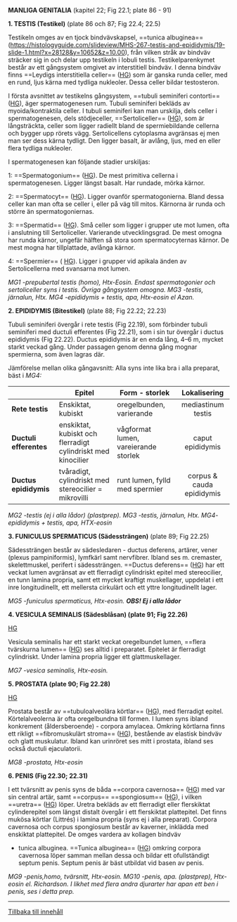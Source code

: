 
<span id="_Toc112582160" class="anchor"></span>**MANLIGA GENITALIA** (kapitel 22; Fig 22.1; plate 86 - 91)

**1. TESTIS (Testikel)** (plate 86 och 87; Fig 22.4; 22.5)

Testikeln omges av en tjock bindvävskapsel, ==tunica albuginea== (https://histologyguide.com/slideview/MHS-267-testis-and-epididymis/19-slide-1.html?x=28128&y=10652&z=10.00), från vilken stråk av bindväv sträcker sig in och delar upp testikeln i lobuli testis. Testikelparenkymet består av ett gångsystem omgivet av interstitiell bindväv. I denna bindväv finns ==Leydigs interstitiella celler== ([HG](https://histologyguide.com/slideview/MH-178a-testis/19-slide-1.html?x=36893&y=17767&z=50.00&page=2)) som är ganska runda celler, med en rund, ljus kärna med tydliga nukleoler. Dessa celler bildar testosteron.

I första avsnittet av testikelns gångsystem, ==tubuli seminiferi contorti== ([HG](https://histologyguide.com/slideview/MHS-267-testis-and-epididymis/19-slide-1.html?x=61950&y=34845&z=25.00)), äger spermatogenesen rum. Tubuli seminiferi bekläds av myoida/kontraktila celler. I tubuli seminiferi kan man urskilja, dels celler i spermatogenesen, dels stödjeceller, ==Sertoliceller== ([HG](https://histologyguide.com/slideview/MHS-267-testis-and-epididymis/19-slide-1.html?x=61950&y=34845&z=25.00)), som är långsträckta, celler som ligger radiellt bland de spermiebildande cellerna och bygger upp rörets vägg. Sertolicellens cytoplasma avgränsas ej men man ser dess kärna tydligt. Den ligger basalt, är avlång, ljus, med en eller flera tydliga nukleoler.

I spermatogenesen kan följande stadier urskiljas:

1: ==Spermatogonium== ([HG](https://histologyguide.com/slideview/MHS-267-testis-and-epididymis/19-slide-1.html?x=16550&y=46907&z=75.00)). De mest primitiva cellerna i spermatogenesen. Ligger längst basalt. Har rundade, mörka kärnor. 

2: ==Spermatocyt== ([HG](https://histologyguide.com/slideview/MHS-267-testis-and-epididymis/19-slide-1.html?x=16550&y=46907&z=75.00)). Ligger ovanför spermatogonierna. Bland dessa celler kan man ofta se celler i, eller på väg till mitos. Kärnorna är runda och större än spermatogoniernas. 

3: ==Spermatid== ([HG](https://histologyguide.com/slideview/MHS-267-testis-and-epididymis/19-slide-1.html?x=52497&y=27862&z=100.00)). Små celler som ligger i grupper ute mot lumen, ofta i anslutning till Sertoliceller. Varierande utvecklingsgrad. De mest omogna har runda kärnor, ungefär hälften så stora som spermatocyternas kärnor. De mest mogna har tillplattade, avlånga kärnor. 

4: ==Spermier== ( [HG](https://histologyguide.com/slideview/MHS-267-testis-and-epididymis/19-slide-1.html?x=52960&y=27066&z=100.00)). Ligger i grupper vid apikala änden av Sertolicellerna med svansarna mot lumen.

*MG1 -prepubertal testis (homo), Htx-Eosin. Endast spermatogonier och sertoliceller syns i testis. Övriga gångsystem omogna. MG3 -testis, järnalun, Htx. MG4 -epididymis + testis, apa, Htx-eosin el Azan.*

**2. EPIDIDYMIS (Bitestikel)** (plate 88; Fig 22.22; 22.23)

Tubuli seminiferi övergår i rete testis (Fig 22.19), som förbinder tubuli seminiferi med ductuli efferentes (Fig 22.21), som i sin tur övergår i ductus epididymis (Fig 22.22). Ductus epididymis är en enda lång, 4–6 m, mycket starkt veckad gång. Under passagen genom denna gång mognar spermierna, som även lagras där.

Jämförelse mellan olika gångavsnitt: Alla syns inte lika bra i alla preparat, bäst i *MG4:*

|   | **Epitel** | **Form - storlek** | **Lokalisering** |
|----|----|----|:--:|
| **Rete testis** | Enskiktat, kubiskt | oregelbunden, varierande | mediastinum testis |
| **Ductuli efferentes** | enskiktat, kubiskt och flerradigt cylindriskt med kinocilier | vågformat lumen, vareierande storlek | caput epididymis |
| **Ductus epididymis** | tvåradigt, cylindriskt med stereocilier = mikrovilli | runt lumen, fylld med spermier | corpus & cauda epididymis |

*MG2 -testis (ej i alla lådor) (plastprep). MG3 -testis, järnalun, Htx. MG4- epididymis + testis, apa, HTX-eosin*

**3. FUNICULUS SPERMATICUS (Sädessträngen)** (plate 89; Fig 22.25)

Sädessträngen består av sädesledaren - ductus deferens, artärer, vener (plexus pampiniformis), lymfkärl samt nervfibrer. Ibland ses m. cremaster, skelettmuskel, perifert i sädessträngen. ==Ductus deferens== ([HG](https://histologyguide.com/slideview/MH-181-ductus-deferens/19-slide-1.html?x=7303&y=5668&z=8.87)) har ett veckat lumen avgränsat av ett flerradigt cylindriskt epitel med stereocilier, en tunn lamina propria, samt ett mycket kraftigt muskellager, uppdelat i ett inre longitudinellt, ett mellersta cirkulärt och ett yttre longitudinellt lager.

*MG5 -funiculus spermaticus, Htx-eosin. **OBS! Ej i alla lådor***

**4. VESICULA SEMINALIS (Sädesblåsan) (plate 91; Fig 22.26)**

[HG](https://histologyguide.com/slideview/MHS-256-seminal-vesicle/19-slide-1.html)

Vesicula seminalis har ett starkt veckat oregelbundet lumen, ==flera tvärskurna lumen== ([HG](https://histologyguide.com/slideview/MHS-256-seminal-vesicle/19-slide-1.html)) ses alltid i preparatet. Epitelet är flerradigt cylindriskt. Under lamina propria ligger ett glattmuskellager.

*MG7 -vesica seminalis, Htx-eosin.*

**5. PROSTATA (plate 90; Fig 22.28)**

[HG](https://histologyguide.com/slideview/MH-183-prostate/19-slide-1.html)

Prostata består av ==tubuloalveolära körtlar== ([HG](https://histologyguide.com/slideview/MH-183-prostate/19-slide-1.html?x=8707&y=17247&z=7.14)), med flerradigt epitel. Körtelalveolerna är ofta oregelbundna till formen. I lumen syns ibland konkrement (åldersberoende) - corpora amylacea. Omkring körtlarna finns ett rikligt ==fibromuskulärt stroma== ([HG](https://histologyguide.com/slideview/MH-183-prostate/19-slide-1.html?x=34947&y=15972&z=50.00)), bestående av elastisk bindväv och glatt muskulatur. Ibland kan urinröret ses mitt i prostata, ibland ses också ductuli ejaculatorii.

*MG8 -prostata, Htx-eosin*

**6. PENIS (Fig 22.30; 22.31)**

I ett tvärsnitt av penis syns de båda ==corpora cavernosa== ([HG](https://histologyguide.com/slideview/MH-184-penis/19-slide-1.html?x=21542&y=20674&z=4.14)) med var sin central artär, samt ==corpus== ==spongiosum== ([HG](https://histologyguide.com/slideview/MH-184-penis/19-slide-1.html?x=21542&y=20674&z=4.14)), i vilken ==uretra== ([HG](https://histologyguide.com/slideview/MH-184-penis/19-slide-1.html?x=31011&y=31263&z=10.00)) löper. Uretra bekläds av ett flerradigt eller flerskiktat cylinderepitel som längst distalt övergår i ett flerskiktat plattepitel. Det finns mukösa körtlar (Littrés) i lamina propria (syns ej i alla preparat). Corpora cavernosa och corpus spongiosum består av kaverner, inklädda med enskiktat plattepitel. De omges vardera av kollagen bindväv

- tunica albuginea. ==Tunica albuginea== ([HG](https://histologyguide.com/slideview/MH-184-penis/19-slide-1.html?x=16521&y=24682&z=5.90)) omkring corpora cavernosa löper samman mellan dessa och bildar ett ofullständigt septum penis. Septum penis är bäst utbildat vid basen av penis.

*MG9 -penis,homo, tvärsnitt, Htx-eosin. MG10 -penis, apa. (plastprep), Htx-eosin el. Richardson. I likhet med flera andra djurarter har apan ett ben i penis, ses i detta prep.*

------------------------------------------------------------------------

[Tillbaka till innehåll](DEMOkompedium%20T1%20.html)
